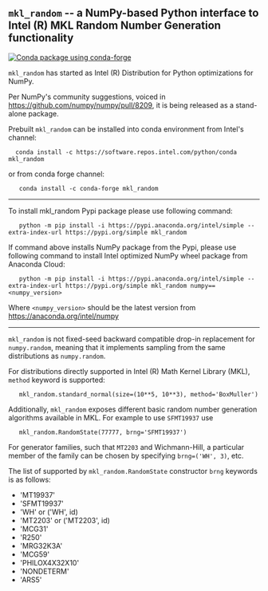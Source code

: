 ## ``mkl_random`` -- a NumPy-based Python interface to Intel (R) MKL Random Number Generation functionality
[![Conda package using conda-forge](https://github.com/IntelPython/mkl_random/actions/workflows/conda-package-cf.yml/badge.svg)](https://github.com/IntelPython/mkl_random/actions/workflows/conda-package-cf.yml)

`mkl_random` has started as Intel (R) Distribution for Python optimizations for NumPy.

Per NumPy's community suggestions, voiced in https://github.com/numpy/numpy/pull/8209, it is being released as a
stand-alone package.

Prebuilt `mkl_random` can be installed into conda environment from Intel's channel:

```
  conda install -c https://software.repos.intel.com/python/conda mkl_random
```

or from conda forge channel:

```
   conda install -c conda-forge mkl_random
```

---

To install mkl_random Pypi package please use following command:

```
   python -m pip install -i https://pypi.anaconda.org/intel/simple --extra-index-url https://pypi.org/simple mkl_random
```

If command above installs NumPy package from the Pypi, please use following command to install Intel optimized NumPy wheel package from Anaconda Cloud:

```
   python -m pip install -i https://pypi.anaconda.org/intel/simple --extra-index-url https://pypi.org/simple mkl_random numpy==<numpy_version>
```

Where `<numpy_version>` should be the latest version from https://anaconda.org/intel/numpy

---

`mkl_random` is not fixed-seed backward compatible drop-in replacement for `numpy.random`, meaning that it implements sampling from the same distributions as `numpy.random`.

For distributions directly supported in Intel (R) Math Kernel Library (MKL), `method` keyword is supported:

```
   mkl_random.standard_normal(size=(10**5, 10**3), method='BoxMuller')
```

Additionally, `mkl_random` exposes different basic random number generation algorithms available in MKL. For example to use `SFMT19937` use

```
   mkl_random.RandomState(77777, brng='SFMT19937')
```

For generator families, such that `MT2203` and Wichmann-Hill, a particular member of the family can be chosen by specifying ``brng=('WH', 3)``, etc.

The list of supported by `mkl_random.RandomState` constructor `brng` keywords is as follows:

  * 'MT19937'
  * 'SFMT19937'
  * 'WH' or ('WH', id)
  * 'MT2203' or ('MT2203', id)
  * 'MCG31'
  * 'R250'
  * 'MRG32K3A'
  * 'MCG59'
  * 'PHILOX4X32X10'
  * 'NONDETERM'
  * 'ARS5'
